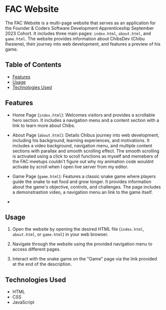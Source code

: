 # FAC Website

The FAC Website is a multi-page website that serves as an application for the Founder & Coders Software Development Apprenticeship September 2023 Cohort. It includes three main pages: `index.html`, `about.html`, and `game.html`. The website provides information about ChibsDev (Chibu Ihesiene), their journey into web development, and features a preview of his game.

## Table of Contents

- [Features](#features)
- [Usage](#usage)
- [Technologies Used](#technologies-used)

## Features

- Home Page (`index.html`): Welcomes visitors and provides a scrollable hero section. It includes a navigation menu and a content section with a link to learn more about Chibs.

- About Page (`about.html`): Details Chibus journey into web development, including his background, learning experiences, and motivations. It includes a video background, navigation menu, and multiple content sections with parallax and smooth scrolling effect. The smooth scrolling is activated using a click to scroll functions as myself and memebers of the FAC meetups couldn't figure out why my animation code wouldnt activate by scroll when I open live server from my editor.

- Game Page (`game.html`): Features a classic snake game where players guide the snake to eat food and grow longer. It provides information about the game's objective, controls, and challenges. The page includes a demonstrastion video, a navigation menu an link to the game itself.
- 

## Usage

1. Open the website by opening the desired HTML file (`index.html`, `about.html`, or `game.html`) in your web browser.

2. Navigate through the website using the provided navigation menu to access different pages.

3. Interact with the snake game on the "Game" page via the link provided at the end of the description.

## Technologies Used

- HTML
- CSS
- JavaScript


